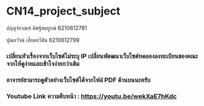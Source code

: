 # CN14_project_subject

<p>ปฤญจ์กาณฑ์  ดิษฐ์สมบูรณ์    6210612781</p>
<p>ปุณยวัจน์     เอี่ยมทวีสิน     6210612799</p>

### เปลี่ยนหัวเรื่องจากเว็บไซต์ไม่ระบุ IP เปลี่ยนพัตฒนาเว็บไซต์ทดลองลงทะเบียนของคณะจากให้ดูง่ายและเข้าใจง่ายกว่าเดิม

### อาจารย์สามารถดูตัวอย่างเว็บไซต์ได้จากไฟล์ PDF ด้านบนนะครับ

### Youtube Link ความคืบหน้า : https://youtu.be/wekXaE7hKdc

